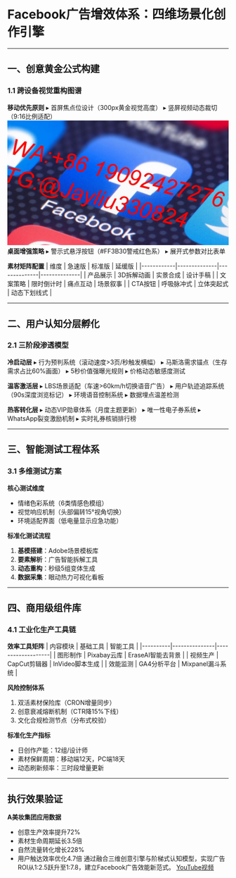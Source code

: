 
# Facebook广告增效体系：四维场景化创作引擎

---

## 一、创意黄金公式构建
### 1.1 跨设备视觉重构图谱
**移动优先原则**
▸ 首屏焦点位设计（300px黄金视觉高度）
▸ 竖屏视频动态裁切（9:16比例适配）
![替代文字](248c49da0ff883f42fa4bc588e818e66.jpg)
**桌面增强策略**
▸ 警示式悬浮按钮（#FF3B30警戒红色系）
▸ 展开式参数对比表单

**素材矩阵配置**
| 维度       | 急速版       | 标准版       | 延缓版       |
|------------|--------------|--------------|--------------|
| 产品展示   | 3D拆解动画   | 实景合成     | 设计手稿     |
| 文案策略   | 限时倒计时   | 痛点互动     | 场景叙事     |
| CTA按钮   | 呼吸脉冲式   | 立体突起式   | 动态下划线式 |

---

## 二、用户认知分层孵化
### 2.1 三阶段渗透模型
**冷启动层**
▸ 行为预判系统（滚动速度>3页/秒触发横幅）
▸ 马斯洛需求锚点（生存需求占比60%画面）
▸ 5秒价值强曝光规则
▸ 价格动态敏感度测试

**温客激活层**
▸ LBS场景适配（车速>60km/h切换语音广告）
▸ 用户轨迹追踪系统（90s深度浏览标记）
▸ 环境语音控制系统
▸ 数据埋点温差检测

**热客转化层**
▸ 动态VIP勋章体系（月度主题更新）
▸ 唯一性电子券系统
▸ WhatsApp裂变激励机制
▸ 实时礼券核销排行榜

---

## 三、智能测试工程体系
### 3.1 多维测试方案
**核心测试维度**
- 情绪色彩系统（6类情感色模组）
- 视觉响应机制（头部偏转15°视角切换）
- 环境适配界面（低电量显示应急功能）

**标准化测试流程**
1. **基模搭建**：Adobe场景模板库
2. **要素解析**：广告智能拆解工具
3. **动态重构**：秒级5组变体生成
4. **数据采集**：眼动热力可视化看板

---

## 四、商用级组件库
### 4.1 工业化生产工具链
**效率工具矩阵**
| 内容模块 | 基础工具      | 智能工具          |
|----------|---------------|-------------------|
| 图形制作 | Pixabay云库   | EraseAI智能去背景 |
| 视频生产 | CapCut剪辑器  | InVideo脚本生成   |
| 效能监测 | GA4分析平台  | Mixpanel漏斗系统  |

**风险控制体系**
1. 双活素材保险库（CRON增量同步）
2. 创意衰减熔断机制（CTR降15%下线）
3. 文化合规检测节点（分布式校验）

**标准化生产指标**
- 日创作产能：12组/设计师
- 素材保鲜周期：移动端12天，PC端18天
- 动态刷新频率：三时段增量更新

---

## 执行效果验证
**A美妆集团应用数据**
- 创意生产效率提升72%
- 素材生命周期延长3.5倍
- 自然流量转化增长228%
- 用户触达效率优化4.7倍
通过融合三维创意引擎与阶梯式认知模型，实现广告ROI从1:2.5跃升至1:7.8，建立Facebook广告效能新范式。
[YouTube视频](https://youtube.com/shorts/lEnKYgxwWIE)
```
